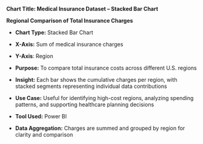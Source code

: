 **Chart Title: Medical Insurance Dataset – Stacked Bar Chart**

 **Regional Comparison of Total Insurance Charges**
 
- **Chart Type:** Stacked Bar Chart
  
- **X-Axis:** Sum of medical insurance charges
  
- **Y-Axis**: Region
  
- **Purpose:** To compare total insurance costs across different U.S. regions
  
- **Insight:** Each bar shows the cumulative charges per region, with stacked segments representing individual data contributions
  
- **Use Case:** Useful for identifying high-cost regions, analyzing spending patterns, and supporting healthcare planning decisions
  
- **Tool Used:** Power BI
  
- **Data Aggregation:** Charges are summed and grouped by region for clarity and comparison

